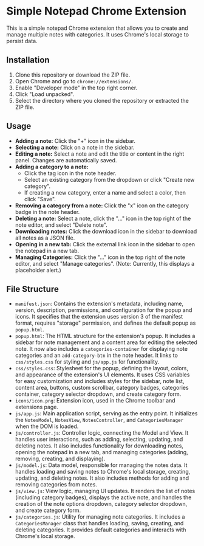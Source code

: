 # Simple Notepad Chrome Extension

This is a simple notepad Chrome extension that allows you to create and manage multiple notes with categories. It uses Chrome's local storage to persist data.

## Installation

1.  Clone this repository or download the ZIP file.
2.  Open Chrome and go to `chrome://extensions/`.
3.  Enable "Developer mode" in the top right corner.
4.  Click "Load unpacked".
5.  Select the directory where you cloned the repository or extracted the ZIP file.

## Usage

-   **Adding a note:** Click the "+" icon in the sidebar.
-   **Selecting a note:** Click on a note in the sidebar.
-   **Editing a note:** Select a note and edit the title or content in the right panel. Changes are automatically saved.
-   **Adding a category to a note:**
    -   Click the tag icon in the note header.
    -   Select an existing category from the dropdown or click "Create new category".
    -   If creating a new category, enter a name and select a color, then click "Save".
-   **Removing a category from a note:** Click the "x" icon on the category badge in the note header.
-   **Deleting a note:** Select a note, click the "..." icon in the top right of the note editor, and select "Delete note".
-   **Downloading notes:** Click the download icon in the sidebar to download all notes as a JSON file.
-   **Opening in a new tab:** Click the external link icon in the sidebar to open the notepad in a new tab.
- **Managing Categories:** Click the "..." icon in the top right of the note editor, and select "Manage categories". (Note: Currently, this displays a placeholder alert.)

## File Structure

-   `manifest.json`: Contains the extension's metadata, including name, version, description, permissions, and configuration for the popup and icons. It specifies that the extension uses version 3 of the manifest format, requires "storage" permission, and defines the default popup as `popup.html`.
-   `popup.html`: The HTML structure for the extension's popup. It includes a sidebar for note management and a content area for editing the selected note. It now also includes a `categories-container` for displaying note categories and an `add-category-btn` in the note header. It links to `css/styles.css` for styling and `js/app.js` for functionality.
-   `css/styles.css`: Stylesheet for the popup, defining the layout, colors, and appearance of the extension's UI elements. It uses CSS variables for easy customization and includes styles for the sidebar, note list, content area, buttons, custom scrollbar, category badges, categories container, category selector dropdown, and create category form.
-   `icons/icon.png`: Extension icon, used in the Chrome toolbar and extensions page.
-   `js/app.js`: Main application script, serving as the entry point. It initializes the `NotesModel`, `NotesView`, `NotesController`, and `CategoriesManager` when the DOM is loaded.
-   `js/controller.js`: Controller logic, connecting the Model and View. It handles user interactions, such as adding, selecting, updating, and deleting notes. It also includes functionality for downloading notes, opening the notepad in a new tab, and managing categories (adding, removing, creating, and displaying).
-   `js/model.js`: Data model, responsible for managing the notes data. It handles loading and saving notes to Chrome's local storage, creating, updating, and deleting notes. It also includes methods for adding and removing categories from notes.
-   `js/view.js`: View logic, managing UI updates. It renders the list of notes (including category badges), displays the active note, and handles the creation of the note options dropdown, category selector dropdown, and create category form.
-   `js/categories.js`: Utility for managing note categories. It includes a `CategoriesManager` class that handles loading, saving, creating, and deleting categories. It provides default categories and interacts with Chrome's local storage.